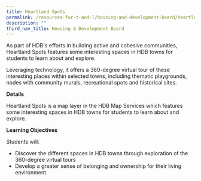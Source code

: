 ```yaml
---
title: Heartland Spots
permalink: /resources-for-t-and-l/housing-and-development-board/heartland-spots/
description: ""
third_nav_title: Housing & Development Board
---
```

As part of HDB's efforts in building active and cohesive communities, Heartland Spots features some interesting spaces in HDB towns for students to learn about and explore.

Leveraging technology, it offers a 360-degree virtual tour of these interesting places within selected towns, including thematic playgrounds, nodes with community murals, recreational spots and historical sites.

**Details**

Heartland Spots is a map layer in the HDB Map Services which features some interesting spaces in HDB towns for students to learn about and explore.

**Learning Objectives**

Students will:
* Discover the different spaces in HDB towns through exploration of the 360-degree virtual tours
* Develop a greater sense of belonging and ownership for their living environment